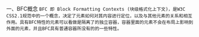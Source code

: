 一、BFC概念
`BFC 即 Block Formatting Contexts (块级格式化上下文)，是W3C CSS2.1规范中的一个概念，决定了元素如何对其内容进行定位，以及与其他元素的关系和相互作用。具有BFC特性的元素可以看做是隔离了的独立容器，容器里面的元素不会在布局上影响到外面的元素，并且BFC具有普通容器所没有的的一些特性。`
